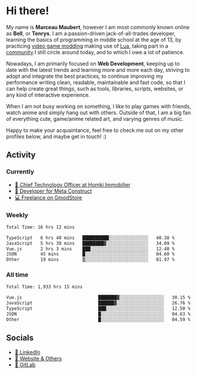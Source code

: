 # Hi there!

My name is **Marceau Maubert**, however I am most commonly known online as **Bell**, or **Tenrys**. I am a passion-driven jack-of-all-trades developer, learning the basics of programming in middle school at the age of 13, by practicing [video game modding](https://garrysmod.com) making use of [Lua](https://lua.org), taking part in a [community](https://metastruct.net) I still circle around today, and to which I owe a lot of patience.

Nowadays, I am primarily focused on **Web Development**, keeping up to date with the latest trends and learning more and more each day, striving to adopt  and integrate the best practices, to continue improving my performance writing clean, readable, maintainable and fast code, so that I can help create great things, such as tools, libraries, scripts, websites, or any kind of interactive experience.

When I am not busy working on something, I like to play games with friends, watch anime and simply hang out with others. Outside of that, I am a big fan of everything cute, game/anime related art, and varying genres of music.

Happy to make your acquaintance, feel free to check me out on my other profiles below, and maybe get in touch! :)

## Activity

### Currently

- [🏢 Chief Technology Officer at Homki Immobilier](https://homki-immobilier.com)
- [🎈 Developer for Meta Construct](https://metastruct.net)
- [💻 Freelance on GmodStore](https://www.gmodstore.com/users/Tenrys)

### Weekly
<!--START_SECTION:wakaWeekly-->

```txt
Total Time: 16 hrs 12 mins

TypeScript   6 hrs 40 mins   ██████████░░░░░░░░░░░░░░░   40.38 %
JavaScript   5 hrs 38 mins   ████████▓░░░░░░░░░░░░░░░░   34.09 %
Vue.js       2 hrs 3 mins    ███░░░░░░░░░░░░░░░░░░░░░░   12.48 %
JSON         45 mins         █░░░░░░░░░░░░░░░░░░░░░░░░   04.60 %
Other        19 mins         ▒░░░░░░░░░░░░░░░░░░░░░░░░   01.97 %
```

<!--END_SECTION:wakaWeekly-->

### All time
<!--START_SECTION:wakaTotal-->

```txt
Total Time: 1,933 hrs 15 mins

Vue.js                             ███████▓░░░░░░░░░░░░░░░░░   30.15 %
JavaScript                         ██████▓░░░░░░░░░░░░░░░░░░   26.76 %
TypeScript                         ███░░░░░░░░░░░░░░░░░░░░░░   12.50 %
JSON                               █░░░░░░░░░░░░░░░░░░░░░░░░   04.63 %
Other                              █░░░░░░░░░░░░░░░░░░░░░░░░   04.59 %
```

<!--END_SECTION:wakaTotal-->

## Socials

- [👔 LinkedIn](https://www.linkedin.com/in/marceau-maubert)
- [🔗 Website & Others](https://bell.moe)
- [🦊 GitLab](https://gitlab.com/Tenrys)
